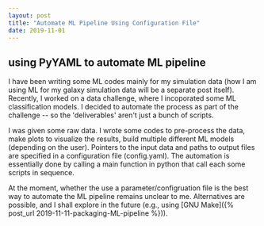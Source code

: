 ```yaml
---
layout: post
title: "Automate ML Pipeline Using Configuration File"
date: 2019-11-01
---
```


## using PyYAML to automate ML pipeline

I have been writing some ML codes mainly for my simulation data (how I am using ML for my galaxy simulation data will be a separate post itself). Recently, I worked on a data challenge, where I incoporated some ML classification models. I decided to automate the process as part of the challenge -- so the 'deliverables' aren't just a bunch of scripts. 

I was given some raw data. I wrote some codes to pre-process the data, make plots to visualize the results, build multiple different ML models (depending on the user). Pointers to the input data and paths to output files are specified in a configuration file (config.yaml). The automation is essentially done by calling a main function in python that call each some scripts in sequence. 

At the moment, whether the use a parameter/configruation file is the best way to automate the ML pipeline remains unclear to me. Alternatives are possible, and I shall explore in the future (e.g., using [GNU Make]({% post_url 2019-11-11-packaging-ML-pipeline %})).